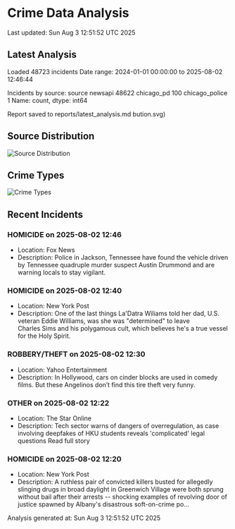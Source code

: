 # Crime Data Analysis
Last updated: Sun Aug  3 12:51:52 UTC 2025

## Latest Analysis

Loaded 48723 incidents
Date range: 2024-01-01 00:00:00 to 2025-08-02 12:46:44

Incidents by source:
source
newsapi           48622
chicago_pd          100
chicago_police        1
Name: count, dtype: int64

Report saved to reports/latest_analysis.md
bution.svg)

## Source Distribution
![Source Distribution](images/source_distribution.svg)

## Crime Types
![Crime Types](images/crime_types.svg)

## Recent Incidents

### HOMICIDE on 2025-08-02 12:46
- Location: Fox News
- Description: Police in Jackson, Tennessee have found the vehicle driven by Tennessee quadruple murder suspect Austin Drummond and are warning locals to stay vigilant.


### HOMICIDE on 2025-08-02 12:40
- Location: New York Post
- Description: One of the last things La'Datra Wiliams told her dad, U.S. veteran Eddie Williams, was she was "determined" to leave Charles Sims and his polygamous cult, which believes he's a true vessel for the Holy Spirit.


### ROBBERY/THEFT on 2025-08-02 12:30
- Location: Yahoo Entertainment
- Description: In Hollywood, cars on cinder blocks are used in comedy films. But these Angelinos don’t find this tire theft very funny.


### OTHER on 2025-08-02 12:22
- Location: The Star Online
- Description: Tech sector warns of dangers of overregulation, as case involving deepfakes of HKU students reveals 'complicated' legal questions Read full story


### HOMICIDE on 2025-08-02 12:20
- Location: New York Post
- Description: A ruthless pair of convicted killers busted for allegedly slinging drugs in broad daylight in Greenwich Village were both sprung without bail after their arrests -- shocking examples of revolving door of justice spawned by Albany's disastrous soft-on-crime po…

Analysis generated at: Sun Aug  3 12:51:52 UTC 2025
